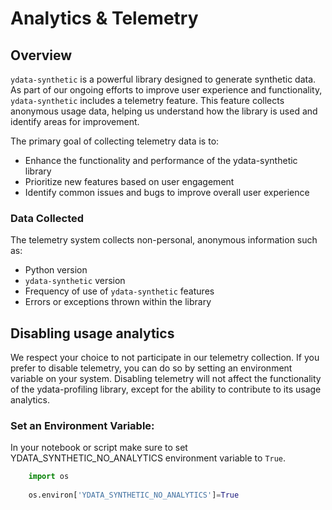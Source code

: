 # Analytics & Telemetry

## Overview

`ydata-synthetic` is a powerful library designed to generate synthetic data. 
As part of our ongoing efforts to improve user experience and functionality, `ydata-synthetic` includes a telemetry feature.
This feature collects anonymous usage data, helping us understand how the library is used and identify areas for improvement.

The primary goal of collecting telemetry data is to:

- Enhance the functionality and performance of the ydata-synthetic library
- Prioritize new features based on user engagement
- Identify common issues and bugs to improve overall user experience

### Data Collected
The telemetry system collects non-personal, anonymous information such as:

- Python version
- `ydata-synthetic` version
- Frequency of use of `ydata-synthetic` features
- Errors or exceptions thrown within the library

## Disabling usage analytics

We respect your choice to not participate in our telemetry collection. If you prefer to disable telemetry, you can do so
by setting an environment variable on your system. Disabling telemetry will not affect the functionality of the ydata-profiling library,
except for the ability to contribute to its usage analytics.

### Set an Environment Variable:
In your notebook or script make sure to set YDATA_SYNTHETIC_NO_ANALYTICS environment variable to `True`.

````python
    import os
    
    os.environ['YDATA_SYNTHETIC_NO_ANALYTICS']=True
````




